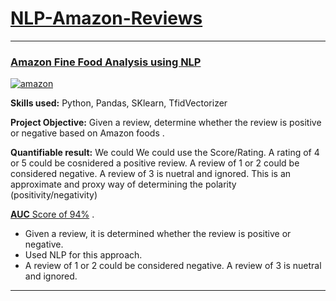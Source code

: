 # [NLP-Amazon-Reviews](https://github.com/mkgreen/NLP-Amazon-Reviews/blob/main/NLP_Project_Amazon_Reviews.ipynb)

***
### [Amazon Fine Food Analysis using NLP](https://github.com/mkgreen/NLP-Amazon-Reviews/blob/main/NLP_Project_Amazon_Reviews.ipynb)

[![amazon](https://user-images.githubusercontent.com/105948938/214134337-9b62c971-cf74-4160-a58b-b2870c895985.jpeg)](https://github.com/mkgreen/NLP-Amazon-Reviews/blob/main/NLP_Project_Amazon_Reviews.ipynb)


**Skills used:** Python, Pandas, SKlearn, TfidVectorizer

**Project Objective:** Given a review, determine whether the review is positive or negative based on Amazon foods .

**Quantifiable result:** We could We could use the Score/Rating. A rating of 4 or 5 could be cosnidered a positive review. A review of 1 or 2 could be considered negative. A review of 3 is nuetral and ignored. This is an approximate and proxy way of determining the polarity (positivity/negativity) 

[**AUC** Score of 94%](https://github.com/mkgreen/NLP-Amazon-Reviews/blob/main/NLP_Project_Amazon_Reviews.ipynb) .
- Given a review, it is determined whether the review is positive or negative.
- Used NLP for this approach.
- A review of 1 or 2 could be considered negative. A review of 3 is nuetral and ignored.
***
